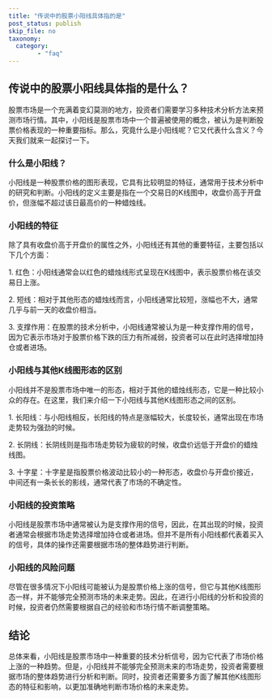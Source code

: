 ```yaml
---
title: "传说中的股票小阳线具体指的是"
post_status: publish
skip_file: no
taxonomy:
  category:
        - "faq"
---
```


## 传说中的股票小阳线具体指的是什么？

股票市场是一个充满着变幻莫测的地方，投资者们需要学习多种技术分析方法来预测市场行情。其中，小阳线是股票市场中一个普遍被使用的概念，被认为是判断股票价格表现的一种重要指标。那么，究竟什么是小阳线呢？它又代表什么含义？今天我们就来一起探讨一下。

### 什么是小阳线？

小阳线是一种股票价格的图形表现，它具有比较明显的特征，通常用于技术分析中的研究和判断。小阳线的定义主要是指在一个交易日的K线图中，收盘价高于开盘价，但涨幅不超过该日最高价的一种蜡烛线。

### 小阳线的特征

除了具有收盘价高于开盘价的属性之外，小阳线还有其他的重要特征，主要包括以下几个方面：

1\. 红色：小阳线通常会以红色的蜡烛线形式呈现在K线图中，表示股票价格在该交易日上涨。

2\. 短线：相对于其他形态的蜡烛线而言，小阳线通常比较短，涨幅也不大，通常几乎与前一天的收盘价相当。

3\. 支撑作用：在股票的技术分析中，小阳线通常被认为是一种支撑作用的信号，因为它表示市场对于股票价格下跌的压力有所减弱，投资者可以在此时选择增加持仓或者进场。

### 小阳线与其他K线图形态的区别

小阳线并不是股票市场中唯一的形态，相对于其他的蜡烛线形态，它是一种比较小众的存在。在这里，我们来介绍一下小阳线与其他K线图形态之间的区别。

1\. 长阳线：与小阳线相反，长阳线的特点是涨幅较大，长度较长，通常出现在市场走势较为强劲的时候。

2\. 长阴线：长阴线则是指市场走势较为疲软的时候，收盘价远低于开盘价的蜡烛线图。

3\. 十字星：十字星是指股票价格波动比较小的一种形态，收盘价与开盘价接近，中间还有一条长长的影线，通常代表了市场的不确定性。

### 小阳线的投资策略

小阳线是股票市场中通常被认为是支撑作用的信号，因此，在其出现的时候，投资者通常会根据市场走势选择增加持仓或者进场。但并不是所有小阳线都代表着买入的信号，具体的操作还需要根据市场的整体趋势进行判断。

### 小阳线的风险问题

尽管在很多情况下小阳线可能被认为是股票价格上涨的信号，但它与其他K线图形态一样，并不能够完全预测市场的未来走势。因此，在进行小阳线的分析和投资的时候，投资者仍然需要根据自己的经验和市场行情不断调整策略。

## 结论

总体来看，小阳线是股票市场中一种重要的技术分析信号，因为它代表了市场价格上涨的一种趋势。但是，小阳线并不能够完全预测未来的市场走势，投资者需要根据市场的整体趋势进行分析和判断。同时，投资者还需要多方面了解其他K线图形态的特征和影响，以更加准确地判断市场价格的未来走势。

